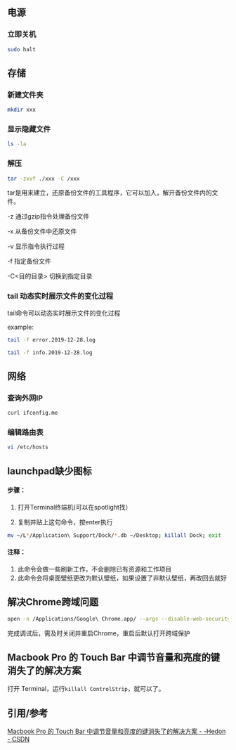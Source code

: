 ## 电源

### 立即关机

```bash
sudo halt
```



## 存储

### 新建文件夹

```bash
mkdir xxx
```

### 显示隐藏文件

```bash
ls -la
```

### 解压

```bash
tar -zxvf ./xxx -C /xxx
```

tar是用来建立，还原备份文件的工具程序，它可以加入，解开备份文件内的文件。

-z	通过gzip指令处理备份文件

-x	从备份文件中还原文件

-v	显示指令执行过程

-f	指定备份文件

-C<目的目录>	切换到指定目录

### tail 动态实时展示文件的变化过程

tail命令可以动态实时展示文件的变化过程

example: 

```bash
tail -f error.2019-12-28.log
```

```bash
tail -f info.2019-12-28.log
```



## 网络

### 查询外网IP

```bash
curl ifconfig.me
```

### 编辑路由表

```bash
vi /etc/hosts
```



## launchpad缺少图标

#### 步骤：

1. 打开Terminal终端机(可以在spotlight找）

2. 复制并贴上这句命令，按enter执行

```bash
mv ~/L*/Application\ Support/Dock/*.db ~/Desktop; killall Dock; exit
```

#### 注释：

1. 此命令会做一些刷新工作，不会删除已有资源和工作项目
2. 此命令会将桌面壁纸更改为默认壁纸，如果设置了非默认壁纸，再改回去就好



## 解决Chrome跨域问题

```bash
open -n /Applications/Google\ Chrome.app/ --args --disable-web-security --user-data-dir=/Users/qianshijie/MyChromeDevUserData/
```

完成调试后，需及时关闭并重启Chrome，重启后默认打开跨域保护



## Macbook Pro 的 Touch Bar 中调节音量和亮度的键消失了的解决方案

打开 Terminal，运行`killall ControlStrip`，就可以了。



## 引用/参考

[Macbook Pro 的 Touch Bar 中调节音量和亮度的键消失了的解决方案 - -Hedon - CSDN](https://blog.csdn.net/Hedon954/article/details/106927258?utm_medium=distribute.pc_relevant.none-task-blog-BlogCommendFromMachineLearnPai2-4.edu_weight&depth_1-utm_source=distribute.pc_relevant.none-task-blog-BlogCommendFromMachineLearnPai2-4.edu_weight)
